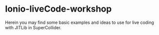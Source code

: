 Ionio-liveCode-workshop
=======================
Herein you may find some basic examples and ideas to use for live coding with JITLib in SuperCollider.
